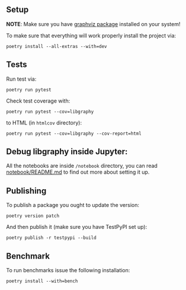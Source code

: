 ## Setup
**NOTE**: Make sure you have [graphviz package](https://www.graphviz.org/download/) installed on your system!

To make sure that everything will work properly install the project via:

    poetry install --all-extras --with=dev

## Tests

Run test via:

    poetry run pytest

Check test coverage with:

    poetry run pytest --cov=libgraphy

to HTML (in `htmlcov` directory):

    poetry run pytest --cov=libgraphy --cov-report=html

## Debug libgraphy inside Jupyter:

All the notebooks are inside `/notebook` directory, you can read [notebook/README.md](notebook/README.md) to find out more about setting it up.

## Publishing

To publish a package you ought to update the version:

    poetry version patch

And then publish it (make sure you have TestPyPI set up):

    poetry publish -r testpypi --build

## Benchmark

To run benchmarks issue the following installation:

    poetry install --with=bench
